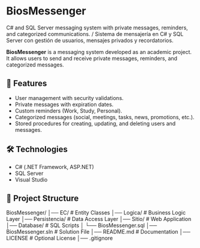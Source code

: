 # BiosMessenger
C# and SQL Server messaging system with private messages, reminders, and categorized communications. / Sistema de mensajería en C# y SQL Server con gestión de usuarios, mensajes privados y recordatorios.

**BiosMessenger** is a messaging system developed as an academic project.  
It allows users to send and receive private messages, reminders, and categorized messages.  

## 🚀 Features
- User management with security validations.
- Private messages with expiration dates.
- Custom reminders (Work, Study, Personal).
- Categorized messages (social, meetings, tasks, news, promotions, etc.).
- Stored procedures for creating, updating, and deleting users and messages.

## 🛠️ Technologies
- C# (.NET Framework, ASP.NET)
- SQL Server
- Visual Studio

## 📂 Project Structure

BiosMessenger/
│── EC/ # Entity Classes
│── Logica/ # Business Logic Layer
│── Persistencia/ # Data Access Layer
│── Sitio/ # Web Application
│── Database/ # SQL Scripts
│ └── BiosMessenger.sql
│── BiosMessenger.sln # Solution File
│── README.md # Documentation
│── LICENSE # Optional License
│── .gitignore
